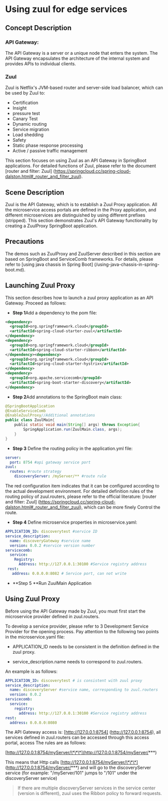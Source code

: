 # Using zuul for edge services

## Concept Description

### API Gateway:

The API Gateway is a server or a unique node that enters the system. The API Gateway encapsulates the architecture of the internal system and provides APIs to individual clients.

### Zuul

Zuul is Netflix's JVM-based router and server-side load balancer, which can be used by Zuul to:

* Certification
* Insight
* pressure test
* Canary Test
* Dynamic routing
* Service migration
* Load shedding
* Safety
* Static phase response processing
* Active / passive traffic management

This section focuses on using Zuul as an API Gateway in SpringBoot applications. For detailed functions of Zuul, please refer to the document [router and filter: Zuul] (https://springcloud.cc/spring-cloud-dalston.html#_router_and_filter_zuul).

## Scene Description

Zuul is the API Gateway, which is to establish a Zuul Proxy application. All the microservice access portals are defined in the Proxy application, and different microservices are distinguished by using different prefixes (stripped\). This section demonstrates Zuul's API Gateway functionality by creating a ZuulProxy SpringBoot application.

## Precautions

The demos such as ZuulProxy and ZuulServer described in this section are based on SpringBoot and ServiceComb frameworks. For details, please refer to [using java chassis in Spring Boot] (/using-java-chassis-in-spring-boot.md).

## Launching Zuul Proxy

This section describes how to launch a zuul proxy application as an API Gateway. Proceed as follows:

* **Step 1**Add a dependency to the pom file:

```xml
<dependency>
  <groupId>org.springframework.cloud</groupId>
  <artifactId>spring-cloud-starter-zuul</artifactId>
</dependency>
<dependency>
  <groupId>org.springframework.cloud</groupId>
  <artifactId>spring-cloud-starter-ribbon</artifactId>
</dependency><dependency>
  <groupId>org.springframework.cloud</groupId>
  <artifactId>spring-cloud-starter-hystrix</artifactId>
</dependency>
<dependency>
  <groupId>org.apache.servicecomb</groupId>
  <artifactId>spring-boot-starter-discovery</artifactId>
</dependency>
```

* **Step 2**Add annotations to the SpringBoot main class:

```java
@SpringBootApplication
@EnableServiceComb
@EnableZuulProxy//Additional annotations
public class ZuulMain{
    public static void main(String[] args) throws Exception{
        SpringApplication.run(ZuulMain.class, args);
    }
}
```

* **Step 3** Define the routing policy in the application.yml file:

```yaml
server:
  port: 8754 #api gateway service port
zuul:
  routes: #route strategy
    discoveryServer: /myServer/** #route rule
```

The red configuration item indicates that it can be configured according to the actual development environment. For detailed definition rules of the routing policy of zuul.routers, please refer to the official literature: [router and filter: Zuul] (https://springcloud.cc/spring-cloud-dalston.html#_router_and_filter_zuul), which can be more finely Control the route.

* **Step 4** Define microservice properties in microservice.yaml:

```yaml
APPLICATION_ID: discoverytest #service ID
service_description:
  name: discoveryGateway #service name
  version: 0.0.2 #service version number
servicecomb:
  service:
    Registry:
      Address: http://127.0.0.1:30100 #Service registry address
 rest:
   address: 0.0.0.0:8082 # Service port, can not write
```

* **Step 5 **Run ZuulMain Application

## Using Zuul Proxy

Before using the API Gateway made by Zuul, you must first start the microservice provider defined in zuul.routers.

To develop a service provider, please refer to 3 Development Service Provider for the opening process. Pay attention to the following two points in the microservice.yaml file:

* APPLICATION\_ID needs to be consistent in the definition defined in the zuul proxy.

* service\_description.name needs to correspond to zuul.routers.

An example is as follows:

```yaml
APPLICATION_ID: discoverytest # is consistent with zuul proxy
service_description:
  name: discoveryServer #service name, corresponding to zuul.routers
  version: 0.0.2
servicecomb:
  service:
    registry:
      address: http://127.0.0.1:30100 #Service registry address
rest:
  address: 0.0.0.0:8080
```

The API Gateway access is: [http://127.0.0.1:8754] (http://127.0.0.1:8754), all services defined in zuul.routers can be accessed through this access portal, access The rules are as follows:

[http://127.0.0.1:8754/myServer/\*\*\*](http://127.0.0.1:8754/myServer/***)

This means that Http calls [http://127.0.0.1:8754/myServer/\*\*\*] (http://127.0.0.1:8754/myServer/***) and will go to the discoveryServer service (for example: "/myServer/101" jumps to "/101" under the discoveryServer service)

> If there are multiple discoveryServer services in the service center (version is different), zuul uses the Ribbon policy to forward requests.
